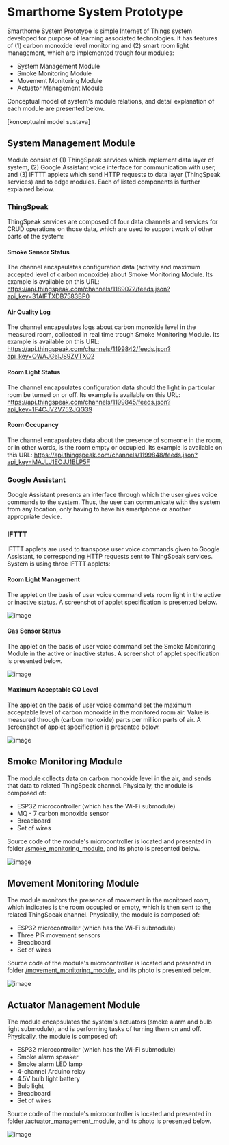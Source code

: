 # Smarthome System Prototype

Smarthome System Prototype is simple Internet of Things system developed for purpose of learning associated technologies. It has features of (1) carbon monoxide level monitoring and (2) smart room light management, which are implemented trough four modules: 
- System Management Module  
- Smoke Monitoring Module  
- Movement Monitoring Module  
- Actuator Management Module  

Conceptual model of system's module relations, and detail explanation of each module are presented below.

[konceptualni model sustava]

## System Management Module
Module consist of (1) ThingSpeak services which implement data layer of system, (2) Google Assistant voice interface for communication with user, and (3) IFTTT applets which send HTTP requests to data layer (ThingSpeak services) and to edge modules. Each of listed components is further explained below. 
### ThingSpeak
ThingSpeak services are composed of four data channels and services for CRUD operations on those data, which are used to support work of other parts of the system: 
#### Smoke Sensor Status 
The channel encapsulates configuration data (activity and maximum accepted level of carbon monoxide) about Smoke Monitoring Module. Its example is available on this URL: 
https://api.thingspeak.com/channels/1189072/feeds.json?api_key=31AIFTXDB7583BP0
#### Air Quality Log 
The channel encapsulates logs about carbon monoxide level in the measured room, collected in real time trough Smoke Monitoring Module. Its example is available on this URL:
https://api.thingspeak.com/channels/1199842/feeds.json?api_key=OWAJG6IJS9ZVTXO2
#### Room Light Status 
The channel encapsulates configuration data should the light in particular room be turned on or off. Its example is available on this URL: 
https://api.thingspeak.com/channels/1199845/feeds.json?api_key=1F4CJVZV752JQG39
#### Room Occupancy 
The channel encapsulates data about the presence of someone in the room, or in other words, is the room empty or occupied. Its example is available on this URL: 
https://api.thingspeak.com/channels/1199848/feeds.json?api_key=MAJLJ1EOJJ1BLP5F

### Google Assistant
Google Assistant presents an interface through which the user gives voice commands to the system. Thus, the user can communicate with the system from any location, only having to have his smartphone or another appropriate device. 

### IFTTT 
IFTTT applets are used to transpose user voice commands given to Google Assistant, to corresponding HTTP requests sent to ThingSpeak services. System is using three IFTTT applets: 
#### Room Light Management 
The applet on the basis of user voice command sets room light in the active or inactive status. A screenshot of applet specification is presented below. 

![image](https://user-images.githubusercontent.com/26325720/132256929-25ab432f-7f26-477f-a3bf-d408b9e1bd6b.png)

#### Gas Sensor Status 
The applet on the basis of user voice command set the Smoke Monitoring Module in the active or inactive status. A screenshot of applet specification is presented below. 

![image](https://user-images.githubusercontent.com/26325720/132256955-4c5a2a8d-0b04-4750-b898-75c596fa2f8a.png)

#### Maximum Acceptable CO Level
The applet on the basis of user voice command set the maximum acceptable level of carbon monoxide in the monitored room air. Value is measured through (carbon monoxide) parts per million parts of air. A screenshot of applet specification is presented below. 

![image](https://user-images.githubusercontent.com/26325720/132256980-47e5e0ea-cd49-42e8-b310-7c1d3d5e9adb.png)

## Smoke Monitoring Module
The module collects data on carbon monoxide level in the air, and sends that data to related ThingSpeak channel. Physically, the module is composed of: 
- ESP32 microcontroller (which has the Wi-Fi submodule) 
- MQ - 7 carbon monoxide sensor 
- Breadboard 
- Set of wires

Source code of the module's microcontroller is located and presented in folder [/smoke_monitoring_module](https://github.com/lovelmimica/SmarthomeSystemPrototype/blob/main/smoke_monitoring_module/smoke_monitoring_module.ino), and its photo is presented below.

![image](https://user-images.githubusercontent.com/26325720/132256552-4d288928-11a3-4970-8196-42eaddbd1149.png)

## Movement Monitoring Module
The module monitors the presence of movement in the monitored room, which indicates is the room occupied or empty, which is then sent to the related ThingSpeak channel. Physically, the module is composed of: 
- ESP32 microcontroller (which has the Wi-Fi submodule)
- Three PIR movement sensors
- Breadboard
- Set of wires

Source code of the module's microcontroller is located and presented in folder [/movement_monitoring_module](https://github.com/lovelmimica/SmarthomeSystemPrototype/blob/main/movement_monitoring_module/movement_monitoring_module.ino), and its photo is presented below. 

![image](https://user-images.githubusercontent.com/26325720/132256518-51073019-cd0b-45e6-8807-afcd266c2f09.png)

## Actuator Management Module
The module encapsulates the system's actuators (smoke alarm and bulb light submodule), and is performing tasks of turning them on and off. Physically, the module is composed of: 
- ESP32 microcontroller (which has the Wi-Fi submodule)
- Smoke alarm speaker
- Smoke alarm LED lamp
- 4-channel Arduino relay 
- 4.5V bulb light battery
- Bulb light
- Breadboard
- Set of wires

Source code of the module's microcontroller is located and presented in folder [/actuator_management_module](https://github.com/lovelmimica/SmarthomeSystemPrototype/blob/main/actuator_management_module/actuator_management_module.ino), and its photo is presented below.

![image](https://user-images.githubusercontent.com/26325720/132256471-6a2199a1-cd3f-4e3f-b6c2-b816975126f9.png)
